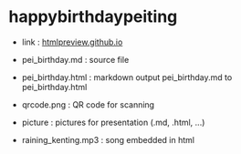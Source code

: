 # happybirthdaypeiting

- link : [htmlpreview.github.io]

- pei_birthday.md : source file

- pei_birthday.html : markdown output pei_birthday.md to pei_birthday.html

- qrcode.png : QR code for scanning

- picture : pictures for presentation (.md, .html, ...)

- raining_kenting.mp3 : song embedded in html

[htmlpreview.github.io]: http://htmlpreview.github.io/?https://github.com/maxgalehsieh/happybirthdaypeiting/blob/main/pei_birthday.html